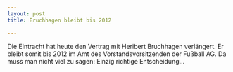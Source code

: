 ```yaml
---
layout: post
title: Bruchhagen bleibt bis 2012

---
```


Die Eintracht hat heute den Vertrag mit Heribert Bruchhagen verlängert. Er bleibt somit bis 2012 im Amt des Vorstandsvorsitzenden der Fußball AG. Da muss man nicht viel zu sagen: Einzig richtige Entscheidung...


